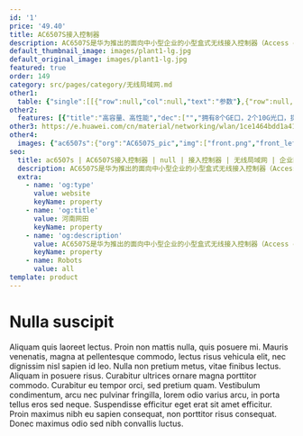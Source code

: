 ```yaml
---
id: '1'
price: '49.40'
title: AC6507S接入控制器
description: AC6507S是华为推出的面向中小型企业的小型盒式无线接入控制器（Access controller），最大可管理128个AP，同时集成千兆以太网交换机功能，实现有线无线一体化的接入方式。可灵活配置无线接入点的管理数量，具有良好的可扩展性。配合华为全系列802.11n/802.11ac/802.11ax无线接入点，可组建中小型园区网络、企业办公网络、无线城域网络、热点覆盖等应用环境。
default_thumbnail_image: images/plant1-lg.jpg
default_original_image: images/plant1-lg.jpg
featured: true
order: 149
category: src/pages/category/无线局域网.md
other1: 
  table: {"single":[[{"row":null,"col":null,"text":"参数"},{"row":null,"col":null,"text":"AC6507S"}],[{"row":null,"col":null,"text":"端口"},{"row":null,"col":null,"text":"10 x GE + 2 x 10GE SFP+"}],[{"row":null,"col":null,"text":"电源"},{"row":null,"col":null,"text":"AC/DC电源适配器"}],[{"row":null,"col":null,"text":"转发能力"},{"row":null,"col":null,"text":"10Gbps"}],[{"row":null,"col":null,"text":"最大可管理AP的数量"},{"row":null,"col":null,"text":"128"}],[{"row":null,"col":null,"text":"无线用户接入能力"},{"row":null,"col":null,"text":"2048"}],[{"row":null,"col":null,"text":"AP与AC间组网方式"},{"row":null,"col":null,"text":"支持L2/L3层网络拓扑"}],[{"row":null,"col":null,"text":"转发模式"},{"row":null,"col":null,"text":"支持直接转发/隧道转发"}],[{"row":null,"col":null,"text":"AC冗余备份"},{"row":null,"col":null,"text":"支持1+1热备/N+1备份方式"}],[{"row":null,"col":null,"text":"无线协议"},{"row":null,"col":null,"text":"802.11 a/b/g/n/ac/ac wave2/ax"}]]}
other2:
  features: [{"title":"高容量、高性能","dec":["","拥有8个GE口，2个10G光口，提供10Gbps的转发能力，可管理128个AP，接入2048个无线终端；",""]},{"title":"使用灵活","dec":["","灵活的数据转发方式，支持直接转发、隧道转发；灵活的用户权限控制，提供基于用户和角色的访问控制策略控制能力；",""]},{"title":"网络运维方式丰富","dec":["","丰富的网络运维方式，可通过网管eSight、WEB网管、命令行（CLI）进行维护。",""]}]
other3: https://e.huawei.com/cn/material/networking/wlan/1ce1464bdd1a4171a6e2b3f7c62bb862
other4:
  images: {"ac6507s":{"org":"AC6507S_pic","img":["front.png","front_left.png","front_right.png","front_top.png","left.png","rear.png","rear_left.png","rear_right.png","rear_top.png","right.png","top.png"]}}
seo:
  title: ac6507s | AC6507S接入控制器 | null | 接入控制器 | 无线局域网 | 企业网络
  description: AC6507S是华为推出的面向中小型企业的小型盒式无线接入控制器（Access controller），最大可管理128个AP，同时集成千兆以太网交换机功能，实现有线无线一体化的接入方式。可灵活配置无线接入点的管理数量，具有良好的可扩展性。配合华为全系列802.11n/802.11ac/802.11ax无线接入点，可组建中小型园区网络、企业办公网络、无线城域网络、热点覆盖等应用环境。
  extra:
    - name: 'og:type'
      value: website
      keyName: property
    - name: 'og:title'
      value: 河南网田
      keyName: property
    - name: 'og:description'
      value: AC6507S是华为推出的面向中小型企业的小型盒式无线接入控制器（Access controller），最大可管理128个AP，同时集成千兆以太网交换机功能，实现有线无线一体化的接入方式。可灵活配置无线接入点的管理数量，具有良好的可扩展性。配合华为全系列802.11n/802.11ac/802.11ax无线接入点，可组建中小型园区网络、企业办公网络、无线城域网络、热点覆盖等应用环境。
      keyName: property
    - name: Robots
      value: all
template: product
---
```


# Nulla suscipit

Aliquam quis laoreet lectus. Proin non mattis nulla, quis posuere mi. Mauris venenatis, magna at pellentesque commodo, lectus risus vehicula elit, nec dignissim nisl sapien id leo. Nulla non pretium metus, vitae finibus lectus. Aliquam in posuere risus. Curabitur ultrices ornare magna porttitor commodo. Curabitur eu tempor orci, sed pretium quam. Vestibulum condimentum, arcu nec pulvinar fringilla, lorem odio varius arcu, in porta tellus eros sed neque. Suspendisse efficitur eget erat sit amet efficitur. Proin maximus nibh eu sapien consequat, non porttitor risus consequat. Donec maximus odio sed nibh convallis luctus.